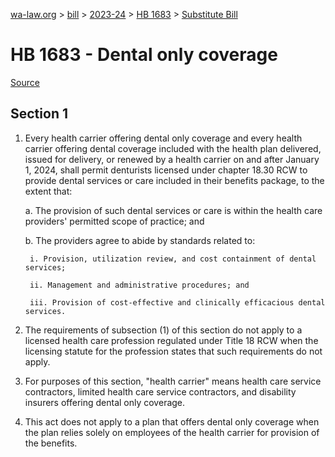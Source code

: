 [wa-law.org](/) > [bill](/bill/) > [2023-24](/bill/2023-24/) > [HB 1683](/bill/2023-24/hb/1683/) > [Substitute Bill](/bill/2023-24/hb/1683/S/)

# HB 1683 - Dental only coverage

[Source](http://lawfilesext.leg.wa.gov/biennium/2023-24/Pdf/Bills/House%20Bills/1683-S.pdf)

## Section 1
1. Every health carrier offering dental only coverage and every health carrier offering dental coverage included with the health plan delivered, issued for delivery, or renewed by a health carrier on and after January 1, 2024, shall permit denturists licensed under chapter 18.30 RCW to provide dental services or care included in their benefits package, to the extent that:

    a. The provision of such dental services or care is within the health care providers' permitted scope of practice; and

    b. The providers agree to abide by standards related to:

        i. Provision, utilization review, and cost containment of dental services;

        ii. Management and administrative procedures; and

        iii. Provision of cost-effective and clinically efficacious dental services.

2. The requirements of subsection (1) of this section do not apply to a licensed health care profession regulated under Title 18 RCW when the licensing statute for the profession states that such requirements do not apply.

3. For purposes of this section, "health carrier" means health care service contractors, limited health care service contractors, and disability insurers offering dental only coverage.

4. This act does not apply to a plan that offers dental only coverage when the plan relies solely on employees of the health carrier for provision of the benefits.
